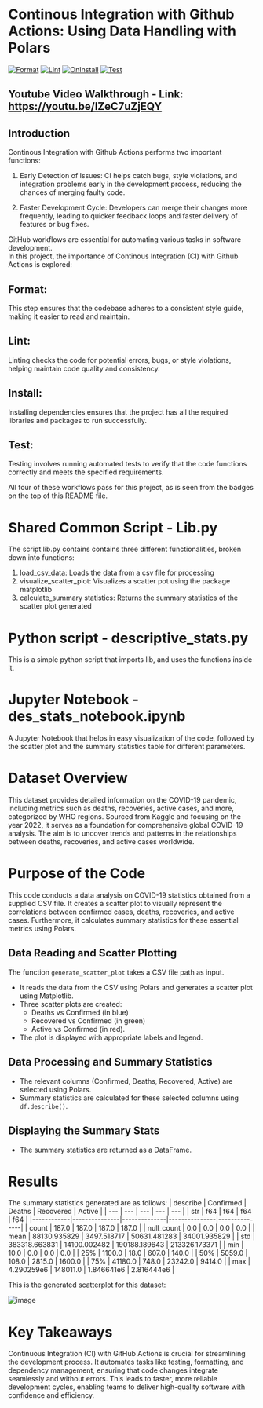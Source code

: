 # Continous Integration with Github Actions: Using Data Handling with Polars

[![Format](https://github.com/midspooj/pb226-de-individual-project-1/actions/workflows/format.yml/badge.svg)](https://github.com/midspooj/pb226-de-individual-project-1/actions/workflows/format.yml)
[![Lint](https://github.com/midspooj/pb226-de-individual-project-1/actions/workflows/lint.yml/badge.svg)](https://github.com/midspooj/pb226-de-individual-project-1/actions/workflows/lint.yml)
[![OnInstall](https://github.com/midspooj/pb226-de-individual-project-1/actions/workflows/install.yml/badge.svg)](https://github.com/midspooj/pb226-de-individual-project-1/actions/workflows/install.yml)
[![Test](https://github.com/midspooj/pb226-de-individual-project-1/actions/workflows/test.yml/badge.svg)](https://github.com/midspooj/pb226-de-individual-project-1/actions/workflows/test.yml)

## Youtube Video Walkthrough - Link: https://youtu.be/IZeC7uZjEQY

## Introduction
Continous Integration with Github Actions performs two important functions:
1. Early Detection of Issues:
CI helps catch bugs, style violations, and integration problems early in the development process, reducing the chances of merging faulty code.

2. Faster Development Cycle:
Developers can merge their changes more frequently, leading to quicker feedback loops and faster delivery of features or bug fixes.

GitHub workflows are essential for automating various tasks in software development.  
In this project, the importance of Continous Integration (CI) with Github Actions is explored:
## Format:

This step ensures that the codebase adheres to a consistent style guide, making it easier to read and maintain.

## Lint:

Linting checks the code for potential errors, bugs, or style violations, helping maintain code quality and consistency.

## Install:

Installing dependencies ensures that the project has all the required libraries and packages to run successfully.

## Test:

Testing involves running automated tests to verify that the code functions correctly and meets the specified requirements.  

All four of these workflows pass for this project, as is seen from the badges on the top of this README file.

# Shared Common Script - Lib.py
The script lib.py contains contains three different functionalities, broken down into functions:
1. load_csv_data: Loads the data from a csv file for processing
2. visualize_scatter_plot: Visualizes a scatter pot using the package matplotlib
3. calculate_summary statistics: Returns the summary statistics of the scatter plot generated

# Python script - descriptive_stats.py

This is a simple python script that imports lib, and uses the functions inside it. 

# Jupyter Notebook - des_stats_notebook.ipynb

A Jupyter Notebook that helps in easy visualization of the code, followed by the scatter plot and the summary statistics table for different parameters.

# Dataset Overview

This dataset provides detailed information on the COVID-19 pandemic, including metrics such as deaths, recoveries, active cases, and more, categorized by WHO regions. Sourced from Kaggle and focusing on the year 2022, it serves as a foundation for comprehensive global COVID-19 analysis. The aim is to uncover trends and patterns in the relationships between deaths, recoveries, and active cases worldwide.

# Purpose of the Code

This code conducts a data analysis on COVID-19 statistics obtained from a supplied CSV file. It creates a scatter plot to visually represent the correlations between confirmed cases, deaths, recoveries, and active cases. Furthermore, it calculates summary statistics for these essential metrics using Polars.

## Data Reading and Scatter Plotting

The function `generate_scatter_plot` takes a CSV file path as input.

- It reads the data from the CSV using Polars and generates a scatter plot using Matplotlib.
- Three scatter plots are created:
  - Deaths vs Confirmed (in blue)
  - Recovered vs Confirmed (in green)
  - Active vs Confirmed (in red).
- The plot is displayed with appropriate labels and legend.

## Data Processing and Summary Statistics

- The relevant columns (Confirmed, Deaths, Recovered, Active) are selected using Polars.
- Summary statistics are calculated for these selected columns using `df.describe()`.

## Displaying the Summary Stats

- The summary statistics are returned as a DataFrame. 

#   Results 
The summary statistics generated are as follows:
| describe   | Confirmed     | Deaths       | Recovered     | Active        |
| ---        | ---           | ---          | ---           | ---           |
| str        | f64           | f64          | f64           | f64           |
|------------|---------------|--------------|---------------|---------------|
| count      | 187.0         | 187.0        | 187.0         | 187.0         |
| null_count | 0.0           | 0.0          | 0.0           | 0.0           |
| mean       | 88130.935829  | 3497.518717  | 50631.481283  | 34001.935829  |
| std        | 383318.663831 | 14100.002482 | 190188.189643 | 213326.173371 |
| min        | 10.0          | 0.0          | 0.0           | 0.0           |
| 25%        | 1100.0        | 18.0         | 607.0         | 140.0         |
| 50%        | 5059.0        | 108.0        | 2815.0        | 1600.0        |
| 75%        | 41180.0       | 748.0        | 23242.0       | 9414.0        |
| max        | 4.290259e6    | 148011.0     | 1.846641e6    | 2.816444e6    |  

This is the generated scatterplot for this dataset:  

![image](https://github.com/midspooj/pb226-de-miniproject-3/assets/142264378/14e74138-1a07-4c4c-b7f3-44dbd50ccdc2)  

# Key Takeaways
Continuous Integration (CI) with GitHub Actions is crucial for streamlining the development process. It automates tasks like testing, formatting, and dependency management, ensuring that code changes integrate seamlessly and without errors. This leads to faster, more reliable development cycles, enabling teams to deliver high-quality software with confidence and efficiency.











